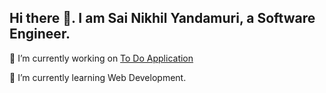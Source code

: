 ## Hi there 👋. I am Sai Nikhil Yandamuri, a Software Engineer. 

🔭 I’m currently working on [To Do Application](https://github.com/SaiNikhilYandamuri/To-Do)

🌱 I’m currently learning Web Development. 


<!--
**SaiNikhilYandamuri/SaiNikhilYandamuri** is a ✨ _special_ ✨ repository because its `README.md` (this file) appears on your GitHub profile.

Here are some ideas to get you started:

- 🔭 I’m currently working on ...
- 🌱 I’m currently learning ...
- 👯 I’m looking to collaborate on ...
- 🤔 I’m looking for help with ...
- 💬 Ask me about ...
- 📫 How to reach me: ...
- 😄 Pronouns: ...
- ⚡ Fun fact: ...


### **Get in Touch**
- **LinkedIn - 
-->

